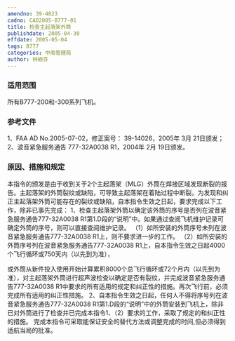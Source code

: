```yaml
---
amendno: 39-4823
cadno: CAD2005-B777-01
title: 检查主起落架外筒
publishdate: 2005-04-30
effdate: 2005-05-04
tags: B777
categories: 中南管理局
author: 钟颖芬
---
```


### 适用范围 
所有B777-200和-300系列飞机。

### 参考文件
1、FAA AD No.2005-07-02，修正案号： 39-14026，2005年 3月 21日颁发；
 2、波音紧急服务通告 777-32A0038 R1，2004年 2月 19日颁发。

### 原因、措施和规定 
本指令的颁发是由于收到关于2个主起落架（MLG）外筒在焊接区域发现断裂的报告。主起落架的外筒裂纹或缺陷，可导致主起落架在着陆过程中断裂。为发现和纠正主起落架外筒可能存在的裂纹或缺陷，自本指令生效之日起，要求完成以下工作，除非已事先完成： 
    1、检查主起落架外筒以确定该外筒的序号是否列在波音紧急服务通告777-32A0038 R1第1.D段的“说明”中。如果通过查阅飞机维护记录可确定外筒的序号，则可以直接查阅维护记录。 
（1）如所安装的外筒序号未列在波音紧急服务通告777-32A0038 R1上，则不要求进一步的工作。 
    （2）如所安装的外筒序号列在波音紧急服务通告777-32A0038 R1上，自本指令生效之日起4000个飞行循环或750天内（以先到为准），

  
或外筒从新件投入使用开始计算累积8000个总飞行循环或72个月内（以先到为准），对主起落架外筒进行超声波检查以确定是否有裂纹，并完成波音紧急服务通告777-32A0038 R1中要求的所有适用的规定和纠正性的措施。再次飞行前，必须完成所有适用的纠正性措施。 
    2、自本指令生效之日起，任何人不得将序号列在波音紧急服务通告777-32A0038 R1第1.D段的“说明”中的外筒安装到飞机上，除非已对外筒进行了检查并已完成本指令1、（2）要求的工作，采取了规定的和纠正性的措施。 
完成本指令可采取能保证安全的替代方法或调整完成的时间,但必须得到适航当局的批准。
